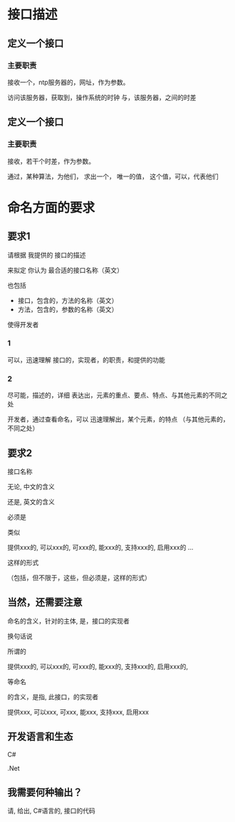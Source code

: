 # 接口描述

## 定义一个接口
### 主要职责
接收一个，ntp服务器的，网址，作为参数。

访问该服务器，获取到，操作系统的时钟
与，该服务器，之间的时差
    
## 定义一个接口
### 主要职责
接收，若干个时差，作为参数。

通过，某种算法，为他们，
求出一个，
唯一的值，
这个值，可以，代表他们
    

# 命名方面的要求

## 要求1

请根据
我提供的
接口的描述

来拟定
你认为
最合适的接口名称（英文）

也包括
- 接口，包含的，方法的名称（英文）
- 方法，包含的，参数的名称（英文）

使得开发者

### 1

可以，迅速理解
接口的，实现者，的职责，和提供的功能

### 2

尽可能，描述的，详细
表达出，元素的重点、要点、特点、与其他元素的不同之处

开发者，通过查看命名，可以
迅速理解出，某个元素，的特点
（与其他元素的，不同之处）


## 要求2

接口名称

无论,
中文的含义

还是,
英文的含义

必须是

类似


提供xxx的,
可以xxx的,
可xxx的,
能xxx的,
支持xxx的,
启用xxx的
...


这样的形式

（包括，但不限于，这些，但必须是，这样的形式）


## 当然，还需要注意

命名的含义，针对的主体,
是，接口的实现者

换句话说

所谓的

提供xxx的,
可以xxx的,
可xxx的,
能xxx的,
支持xxx的,
启用xxx的,

等命名

的含义，是指,
此接口，的实现者

提供xxx,
可以xxx,
可xxx,
能xxx,
支持xxx,
启用xxx



## 开发语言和生态

C#

.Net

## 我需要何种输出？

请,
给出,
C#语言的,
接口的代码

